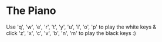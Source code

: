# The Piano 
Use 'q', 'w', 'e', 'r', 't', 'y', 'u', 'i', 'o', 'p' to play the white keys &<br>
click 'z', 'x', 'c', 'v', 'b', 'n', 'm' to play the black keys :)
